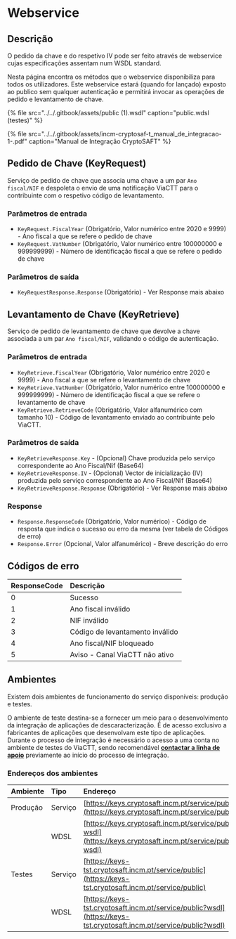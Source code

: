 # Webservice

## **Descrição**

O pedido da chave e do respetivo IV pode ser feito através de webservice cujas especificações assentam num WSDL standard.

Nesta página encontra os métodos que o webservice disponibiliza para todos os utilizadores. Este webservice estará \(quando for lançado\) exposto ao publico sem qualquer autenticação e permitirá invocar as operações de pedido e levantamento de chave.

{% file src="../../.gitbook/assets/public \(1\).wsdl" caption="public.wdsl \(testes\)" %}

{% file src="../../.gitbook/assets/incm-cryptosaf-t\_manual\_de\_integracao-1-.pdf" caption="Manual de Integração CryptoSAFT" %}

## Pedido de Chave \(KeyRequest\) 

Serviço de pedido de chave que associa uma chave a um par `Ano fiscal/NIF` e despoleta o envio de uma notificação ViaCTT para o contribuinte com o respetivo código de levantamento. 

### Parâmetros de entrada 

* `KeyRequest.FiscalYear` \(Obrigatório, Valor numérico entre 2020 e 9999\) - Ano fiscal a que se refere o pedido de chave 
* `KeyRequest.VatNumber` \(Obrigatório, Valor numérico entre 100000000 e 999999999\) - Número de identificação fiscal a que se refere o pedido de chave 

### Parâmetros de saída 

* `KeyRequestResponse.Response` \(Obrigatório\) - Ver Response mais abaixo 

## Levantamento de Chave \(KeyRetrieve\) 

Serviço de pedido de levantamento de chave que devolve a chave associada a um par `Ano fiscal/NIF`, validando o código de autenticação. 

### Parâmetros de entrada 

* `KeyRetrieve.FiscalYear` \(Obrigatório, Valor numérico entre 2020 e 9999\) - Ano fiscal a que se refere o levantamento de chave 
* `KeyRetrieve.VatNumber` \(Obrigatório, Valor numérico entre 100000000 e 999999999\) - Número de identificação fiscal a que se refere o levantamento de chave 
* `KeyRetrieve.RetrieveCode` \(Obrigatório, Valor alfanumérico com tamanho 10\) - Código de levantamento enviado ao contribuinte pelo ViaCTT. 

### Parâmetros de saída 

* `KeyRetrieveResponse.Key` - \(Opcional\) Chave produzida pelo serviço correspondente ao Ano Fiscal/Nif \(Base64\) 
* `KeyRetrieveResponse.IV` - \(Opcional\) Vector de inicialização \(IV\) produzida pelo serviço correspondente ao Ano Fiscal/Nif \(Base64\) 
* `KeyRetrieveResponse.Response` \(Obrigatório\) - Ver Response mais abaixo 

### Response 

* `Response.ResponseCode` \(Obrigatório, Valor numérico\) - Código de resposta que indica o sucesso ou erro da mesma \(ver tabela de Códigos de erro\) 
* `Response.Error` \(Opcional, Valor alfanumérico\) - Breve descrição do erro 

## Códigos de erro 

| ResponseCode  | Descrição  |
| :--- | :--- |
| 0  | Sucesso  |
| 1  | Ano fiscal inválido  |
| 2  | NIF inválido  |
| 3  | Código de levantamento inválido  |
| 4  | Ano fiscal/NIF bloqueado  |
| 5  | Aviso - Canal ViaCTT não ativo |

## Ambientes

Existem dois ambientes de funcionamento do serviço disponíveis: produção e testes.

O ambiente de teste destina-se a fornecer um meio para o desenvolvimento da integração de aplicações de descaracterização. É de acesso exclusivo a fabricantes de aplicações que desenvolvam este tipo de aplicações. Durante o processo de integração é necessário o acesso a uma conta no ambiente de testes do ViaCTT, sendo recomendável [**contactar a linha de apoio**](mailto:cryptosaft@incm.pt) previamente ao início do processo de integração.

### Endereços dos ambientes

| Ambiente | Tipo | Endereço |
| :--- | :--- | :--- |
| Produção | Serviço | [https://keys.cryptosaft.incm.pt/service/public](https://keys.cryptosaft.incm.pt/service/public) |
|  | WDSL | [https://keys.cryptosaft.incm.pt/service/public?wsdl](https://keys.cryptosaft.incm.pt/service/public?wsdl)  |
| Testes | Serviço |  [https://keys-tst.cryptosaft.incm.pt/service/public](https://keys-tst.cryptosaft.incm.pt/service/public) |
|  | WDSL | [https://keys-tst.cryptosaft.incm.pt/service/public?wsdl](https://keys-tst.cryptosaft.incm.pt/service/public?wsdl) |

